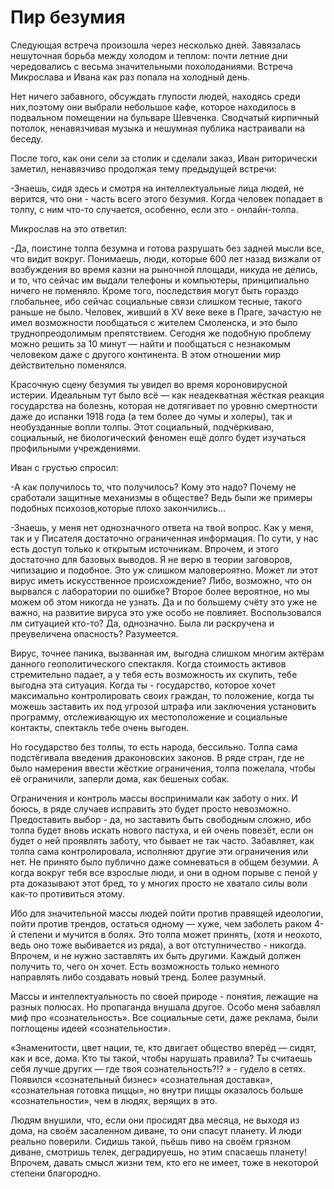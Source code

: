 # Пир безумия 

Следующая встреча произошла через несколько дней. Завязалась нешуточная борьба между холодом и теплом: почти летние дни чередовались с весьма значительными похолоданиями. Встреча Микрослава и Ивана как раз попала на холодный день.

Нет ничего забавного, обсуждать глупости людей, находясь среди них,поэтому они выбрали небольшое кафе, которое находилось в подвальном помещении на бульваре Шевченка. Сводчатый кирпичный потолок, ненавязчивая музыка и нешумная публика настраивали на беседу.
	
После того, как они сели за столик и сделали заказ, Иван риторически заметил, ненавязчиво продолжая тему предыдущей встречи:

-Знаешь, сидя здесь и смотря на интеллектуальные лица людей, не верится, что они - часть всего этого безумия. Когда человек попадает в толпу, с ним что-то случается, особенно, если это - онлайн-толпа.
	
Микрослав на это ответил:

-Да, поистине толпа безумна и готова разрушать без задней мысли все, что видит вокруг. Понимаешь, люди, которые 600 лет назад визжали от возбуждения во время казни на рыночной площади, никуда не делись, и то, что сейчас им выдали телефоны и компьютеры, принципиально ничего не поменяло. Кроме того, последствия могут быть гораздо глобальнее, ибо сейчас социальные связи слишком тесные, такого раньше не было. Человек, живший в XV веке веке в Праге, зачастую не имел возможности пообщаться с жителем Смоленска, и это было труднопреодолимым препятствием. Сегодня же подобную проблему можно решить за 10 минут — найти и пообщаться с незнакомым человеком даже с другого континента. В этом отношении мир действительно поменялся.

Красочную сцену безумия ты увидел во время короновирусной истерии. Идеальным тут было всё — как неадекватная жёсткая реакция государства на болезнь, которая не дотягивает по уровню смертности даже до испанки 1918 года (а тем более до чумы и холеры), так и необузданные вопли толпы. Этот социальный, подчёркиваю, социальный, не биологический феномен ещё долго будет изучаться профильными учреждениями.

Иван с грустью спросил:

-А как получилось то, что получилось? Кому это надо? Почему не сработали защитные механизмы в обществе? Ведь были же примеры подобных психозов,которые плохо закончились…

-Знаешь, у меня нет однозначного ответа на твой вопрос. Как у меня, так и у Писателя достаточно ограниченная информация. По сути, у нас есть доступ только к открытым источникам. Впрочем, и этого достаточно для базовых выводов.  Я не верю в теории заговоров, чипизацию и подобное. Это уж слишком маловероятно. Может ли этот вирус иметь искусственное происхождение? Либо, возможно, что он вырвался с лаборатории по ошибке? Второе более вероятное, но мы можем об этом никогда не узнать. Да и по большему счёту это уже не важно, на развитие вируса это уже особо не повлияет. Воспользовался лм ситуацией кто-то? Да, однозначно. Была ли раскручена и преувеличена опасность? Разумеется.  

Вирус, точнее паника, вызванная им, выгодна слишком многим актёрам данного геополитического спектакля.  Когда стоимость активов стремительно падает, а у тебя есть возможность их скупить, тебе выгодна эта ситуация. Когда ты - государство, которое хочет максимально контролировать своих граждан,  то положение, когда ты можешь заставить их под угрозой штрафа или заключения установить программу, отслеживающую их местоположение и социальные контакты, спектакль тебе очень выгоден.

Но государство без толпы, то есть народа, бессильно. Толпа сама подстёгивала введения драконовских законов. В ряде стран, где не было намерения ввести жёсткие ограничения, толпа пожелала, чтобы её ограничили, заперли дома, как бешеных собак.

Ограничения и контроль массы воспринимали как заботу о них. И боюсь, в ряде случаев исправить это будет просто невозможно. Предоставить выбор - да, но заставить быть свободным сложно, ибо толпа будет вновь искать нового пастуха, и ей очень повезёт, если он будет о ней проявлять заботу, что бывает не так часто.
Забавляет, как толпа сама контролировала, исполняют другие эти ограничения или нет. Не принято было публично даже сомневаться в общем безумии. А когда вокруг тебя все взрослые люди, и они в одном порыве с пеной у рта доказывают этот бред, то у многих просто не хватало силы воли как-то противиться этому. 

Ибо для значительной массы людей пойти против правящей идеологии, пойти против трендов, остаться одному — хуже, чем заболеть раком 4-й степени и мучится в болях. Это толпа может принять, (хотя и неохото, ведь оно тоже выбивается из ряда), а вот отступничество - никогда. Впрочем, и не нужно заставлять их быть другими. Каждый должен получить то, чего он хочет. Есть возможность только немного направлять либо создавать новый тренд. Более разумный.

Массы и интеллектуальность по своей природе - понятия, лежащие на разных полюсах. Но пропаганда внушала другое. Особо меня забавлял миф про «сознательность». Все социальные сети, даже реклама, были поглощены идеей «сознательности». 

«Знаменитости, цвет нации, те, кто двигает общество вперёд — сидят, как и все, дома. Кто ты такой, чтобы нарушать правила? Ты считаешь себя лучше других — где твоя сознательность?!? » - гудело в сетях. Появился «сознательный бизнес» «сознательная доставка», «сознательная готовка пиццы»,  но внутри пиццы оказалось больше «сознательности», чем в людях, верящих в это.

Людям внушили, что, если они просидят два месяца, не выходя из дома, на своём засаленном диване, то они  спасут планету. И люди реально поверили. Сидишь такой, пьёшь пиво на своём грязном диване, смотришь телек, деградируешь, но этим спасаешь планету! Впрочем, давать смысл жизни тем, кто его не  имеет, тоже в некоторой степени благородно.

